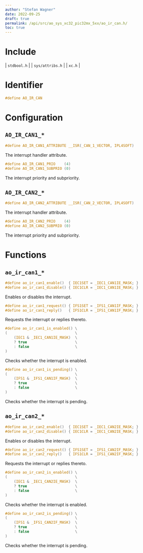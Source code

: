 ```yaml
---
author: "Stefan Wagner"
date: 2022-09-25
draft: true
permalink: /api/src/ao_sys_xc32_pic32mx_5xx/ao_ir_can.h/
toc: true
---
```


# Include

| `stdbool.h` |
| `sys/attribs.h` |
| `xc.h` |

# Identifier

```c
#define AO_IR_CAN
```

# Configuration

## `AO_IR_CAN1_*`

```c
#define AO_IR_CAN1_ATTRIBUTE __ISR(_CAN_1_VECTOR, IPL4SOFT)
```

The interrupt handler attribute.

```c
#define AO_IR_CAN1_PRIO    (4)
#define AO_IR_CAN1_SUBPRIO (0)
```

The interrupt priority and subpriority.

## `AO_IR_CAN2_*`

```c
#define AO_IR_CAN2_ATTRIBUTE __ISR(_CAN_2_VECTOR, IPL4SOFT)
```

The interrupt handler attribute.

```c
#define AO_IR_CAN2_PRIO    (4)
#define AO_IR_CAN2_SUBPRIO (0)
```

The interrupt priority and subpriority.

# Functions

## `ao_ir_can1_*`

```c
#define ao_ir_can1_enable()  { IEC1SET = _IEC1_CAN1IE_MASK; }
#define ao_ir_can1_disable() { IEC1CLR = _IEC1_CAN1IE_MASK; }
```

Enables or disables the interrupt.

```c
#define ao_ir_can1_request() { IFS1SET = _IFS1_CAN1IF_MASK; }
#define ao_ir_can1_reply()   { IFS1CLR = _IFS1_CAN1IF_MASK; }
```

Requests the interrupt or replies thereto.

```c
#define ao_ir_can1_is_enabled() \
(                               \
    (IEC1 & _IEC1_CAN1IE_MASK)  \
    ? true                      \
    : false                     \
)
```

Checks whether the interrupt is enabled.

```c
#define ao_ir_can1_is_pending() \
(                               \
    (IFS1 & _IFS1_CAN1IF_MASK)  \
    ? true                      \
    : false                     \
)
```

Checks whether the interrupt is pending.

## `ao_ir_can2_*`

```c
#define ao_ir_can2_enable()  { IEC1SET = _IEC1_CAN2IE_MASK; }
#define ao_ir_can2_disable() { IEC1CLR = _IEC1_CAN2IE_MASK; }
```

Enables or disables the interrupt.

```c
#define ao_ir_can2_request() { IFS1SET = _IFS1_CAN2IF_MASK; }
#define ao_ir_can2_reply()   { IFS1CLR = _IFS1_CAN2IF_MASK; }
```

Requests the interrupt or replies thereto.

```c
#define ao_ir_can2_is_enabled() \
(                               \
    (IEC1 & _IEC1_CAN2IE_MASK)  \
    ? true                      \
    : false                     \
)
```

Checks whether the interrupt is enabled.

```c
#define ao_ir_can2_is_pending() \
(                               \
    (IFS1 & _IFS1_CAN2IF_MASK)  \
    ? true                      \
    : false                     \
)
```

Checks whether the interrupt is pending.

